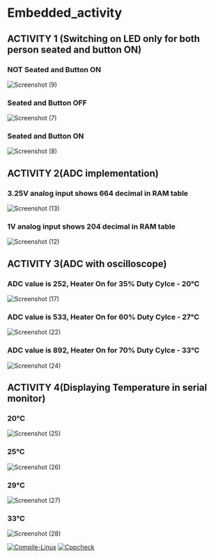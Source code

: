 
# Embedded_activity
## ACTIVITY 1 (Switching on LED only for both person seated and button ON)
### NOT Seated and Button ON
![Screenshot (9)](https://user-images.githubusercontent.com/81116875/116706349-2cdcab00-a9eb-11eb-8e75-eef6bd6344ba.png)
###  Seated and Button OFF
![Screenshot (7)](https://user-images.githubusercontent.com/81116875/116706420-3f56e480-a9eb-11eb-8cb7-ab3e023788af.png)
### Seated and Button ON
![Screenshot (8)](https://user-images.githubusercontent.com/81116875/116706454-4847b600-a9eb-11eb-8efc-3c0dc95dd196.png)

## ACTIVITY 2(ADC implementation)
### 3.25V analog input shows 664 decimal in RAM table
![Screenshot (13)](https://user-images.githubusercontent.com/81116875/116716353-48e54a00-a9f5-11eb-9218-607d36fe45f0.png)
### 1V analog input shows 204 decimal in RAM table
![Screenshot (12)](https://user-images.githubusercontent.com/81116875/116716388-513d8500-a9f5-11eb-8ae8-e8c80cba09d1.png)

## ACTIVITY 3(ADC with oscilloscope)
### ADC value is 252, Heater On for 35% Duty Cylce - 20°C
![Screenshot (17)](https://user-images.githubusercontent.com/81116875/116735712-8acdba80-aa0c-11eb-82d4-ad3381415129.png)
### ADC value is 533, Heater On for 60% Duty Cylce - 27°C
![Screenshot (22)](https://user-images.githubusercontent.com/81116875/116736022-f57ef600-aa0c-11eb-8e51-69a3a79663af.png)
### ADC value is 892, Heater On for 70% Duty Cylce - 33°C
![Screenshot (24)](https://user-images.githubusercontent.com/81116875/116736295-527aac00-aa0d-11eb-9333-d942bef5f22f.png)

## ACTIVITY 4(Displaying Temperature in serial monitor)
### 20°C 
![Screenshot (25)](https://user-images.githubusercontent.com/81116875/116743664-df763300-aa16-11eb-9897-16aa7d26951c.png)
### 25°C 
![Screenshot (26)](https://user-images.githubusercontent.com/81116875/116743678-e56c1400-aa16-11eb-8403-07c5477c85e7.png)
### 29°C 
![Screenshot (27)](https://user-images.githubusercontent.com/81116875/116743695-eac95e80-aa16-11eb-8dfe-8e578b522755.png)
### 33°C 
![Screenshot (28)](https://user-images.githubusercontent.com/81116875/116743709-f026a900-aa16-11eb-8f34-f2842121219d.png)

[![Compile-Linux](https://github.com/amolkerkar/Embedded_activity/actions/workflows/Compile.yml/badge.svg)](https://github.com/amolkerkar/Embedded_activity/actions/workflows/Compile.yml)
[![Cppcheck](https://github.com/amolkerkar/Embedded_activity/actions/workflows/CodeQuality.yml/badge.svg)](https://github.com/amolkerkar/Embedded_activity/actions/workflows/CodeQuality.yml)


